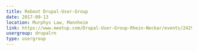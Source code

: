 ```yaml
---
title: Reboot Drupal-User-Group
date: 2017-09-13
location: Murphys Law, Mannheim
link: https://www.meetup.com/Drupal-User-Group-Rhein-Neckar/events/242948122/
usergroup: drupalrn
type: usergroup
---
```

